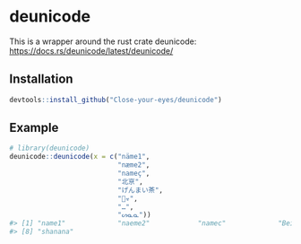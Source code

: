 
<!-- README.md is generated from README.Rmd. Please edit that file -->

# deunicode

<!-- badges: start -->

<!-- badges: end -->

This is a wrapper around the rust crate deunicode:
<https://docs.rs/deunicode/latest/deunicode/>

## Installation

``` r
devtools::install_github("Close-your-eyes/deunicode")
```

## Example

``` r
# library(deunicode)
deunicode::deunicode(x = c("näme1",
                           "næme2",
                           "nameç",
                           "北亰",
                           "げんまい茶",
                           "🦄☣",
                           "…",
                           "ᔕᓇᓇ"))
#> [1] "name1"             "naeme2"            "namec"             "Bei Jing"          "genmaiCha"         "unicorn biohazard" "..."              
#> [8] "shanana"
```
